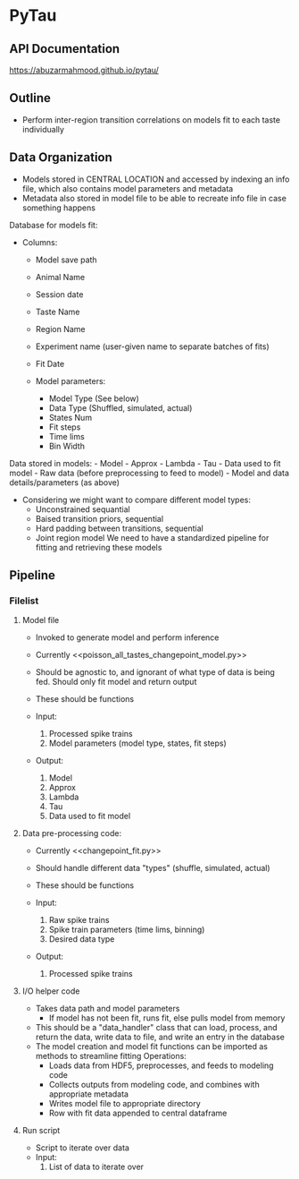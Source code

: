 # PyTau

## API Documentation
https://abuzarmahmood.github.io/pytau/

## Outline

- Perform inter-region transition correlations on models fit to each taste 
    individually

## Data Organization

- Models stored in CENTRAL LOCATION and accessed by indexing an info file,
    which also contains model parameters and metadata
- Metadata also stored in model file to be able to recreate info file in case
    something happens

Database for models fit:

- Columns:
  - Model save path
  - Animal Name
  - Session date
  - Taste Name
  - Region Name
  - Experiment name (user-given name to separate batches of fits)
  - Fit Date

  - Model parameters:
    - Model Type (See below)
    - Data Type (Shuffled, simulated, actual)
    - States Num
    - Fit steps
    - Time lims
    - Bin Width

Data stored in models:
    - Model
    - Approx
    - Lambda
    - Tau
    - Data used to fit model
    - Raw data (before preprocessing to feed to model)
    - Model and data details/parameters (as above)

- Considering we might want to compare different model types:
  - Unconstrained sequantial
  - Baised transition priors, sequential
  - Hard padding between transitions, sequential
  - Joint region model
    We need to have a standardized pipeline for fitting and retrieving these models

## Pipeline

### Filelist

1) Model file
    - Invoked to generate model and perform inference
    - Currently <<poisson_all_tastes_changepoint_model.py>>
    - Should be agnostic to, and ignorant of what type of data is being fed.
        Should only fit model and return output
    - These should be functions

    - Input:
        1) Processed spike trains 
        2) Model parameters (model type, states, fit steps)
    - Output:
        1) Model
        2) Approx
        3) Lambda
        4) Tau
        5) Data used to fit model

2) Data pre-processing code:
    - Currently <<changepoint_fit.py>>
    - Should handle different data "types" (shuffle, simulated, actual)
    - These should be functions

    - Input:
        1) Raw spike trains
        2) Spike train parameters (time lims, binning)
        3) Desired data type
    - Output:
        1) Processed spike trains

3) I/O helper code
    - Takes data path and model parameters
        - If model has not been fit, runs fit, else pulls model from memory
    - This should be a "data_handler" class that can load, process, and
        return the data, write data to file, and write an entry in the database
    - The model creation and model fit functions can be imported as methods to
        streamline fitting
    Operations:
        - Loads data from HDF5, preprocesses, and feeds to modeling code
        - Collects outputs from modeling code, and combines with appropriate metadata
        - Writes model file to appropriate directory
        - Row with fit data appended to central dataframe

4) Run script
    - Script to iterate over data
    - Input:
        1) List of data to iterate over
